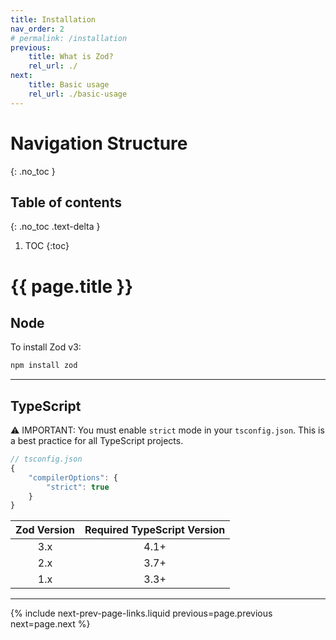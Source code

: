 ```yaml
---
title: Installation
nav_order: 2
# permalink: /installation
previous:
    title: What is Zod?
    rel_url: ./
next:
    title: Basic usage
    rel_url: ./basic-usage
---
```


# Navigation Structure
{: .no_toc }

## Table of contents
{: .no_toc .text-delta }

1. TOC
{:toc}

# {{ page.title }}

## Node
To install Zod v3:

```sh
npm install zod
```

---

## TypeScript
⚠️ IMPORTANT: You must enable `strict` mode in your `tsconfig.json`. This is a best practice for all TypeScript projects.

```ts
// tsconfig.json
{
    "compilerOptions": {
        "strict": true
    }
}
```

| Zod Version | Required TypeScript Version |
| :--: | :--: |
| 3.x | 4.1+ |
| 2.x | 3.7+ |
| 1.x | 3.3+ |

---
{% include next-prev-page-links.liquid previous=page.previous next=page.next %}